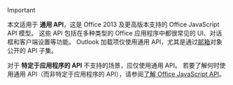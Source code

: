 > [!IMPORTANT]
> 本文适用于 **通用 API**，这是 Office 2013 及更高版本支持的 Office JavaScript API 模型。 这些 API 包括在多种类型的 Office 应用程序中都很常见的 UI、对话框和客户端设置等功能。 Outlook 加载项仅使用通用 API，尤其是通过[邮箱](/javascript/api/outlook/office.mailbox)对象公开的 API 子集。
> 
> 对于 **特定于应用程序的 API** 不支持的场景，应仅使用通用 API。 若要了解何时使用通用 API（而非特定于应用程序的 API），请参阅[了解 Office JavaScript API](../develop/understanding-the-javascript-api-for-office.md)。